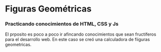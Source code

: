 # Figuras Geométricas

### Practicando conocimientos de HTML, CSS y Js
El prposito es poco a poco ir afincando conocimientos que sean fructiferos para el desarrollo web. En este caso se creó una calculadora de fiiguras geometricas.
